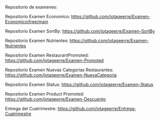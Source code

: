 Repositorio de examenes:

Repositorio Examen Economico:
https://github.com/jotageerre/Examen-Economico/tree/main

Repositorio Examen SortBy:
https://github.com/jotageerre/Examen-SortBy

Repositorio Examen Nutrientes:
https://github.com/jotageerre/Examen-Nutrientes

Repositorio Examen RestaurantPromoted:
https://github.com/jotageerre/Examen-Promoted

Repositorio Examen Nuevas Categorias Restaurantes:
https://github.com/jotageerre/Examen-NuevaCategoria

Repositorio Examen Status:
https://github.com/jotageerre/Examen-Status

Repositorio Examen Product Promoted:
https://github.com/jotageerre/Examen-Descuento

Entrega del Cuatrimestre:
https://github.com/jotageerre/Entrega-Cuatrimestre
